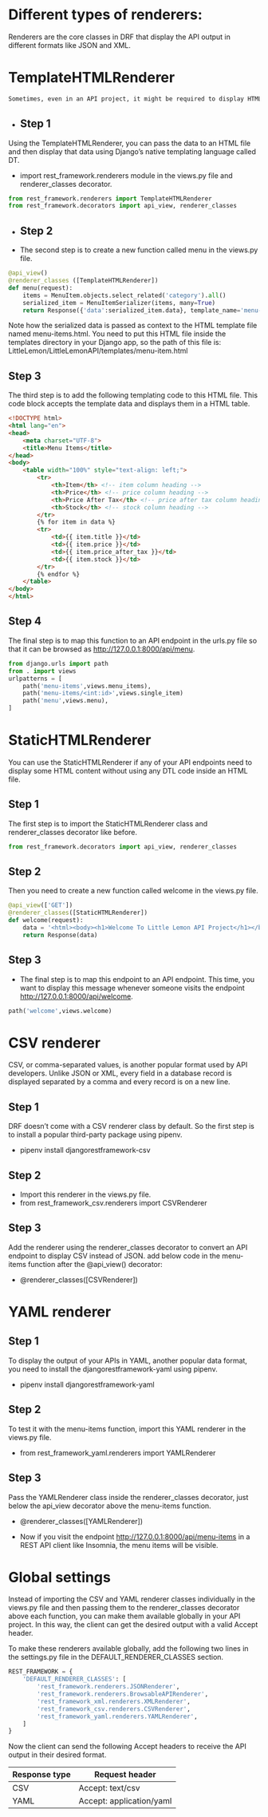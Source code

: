 # 
# Different types of renderers:
Renderers are the core classes in DRF that display the API output in different formats like JSON and XML.

# TemplateHTMLRenderer

```markdown
Sometimes, even in an API project, it might be required to display HTML output. For example, if you generate an invoicing API, you need to display the transaction and order details in a nicely formatted way using HTML and CSS. In such cases, DRF’s TemplateHTMLRenderer can help
```

- ## Step 1
Using the TemplateHTMLRenderer, you can pass the data to an HTML file and then display that data using Django’s native templating language called DT.

- import rest_framework.renderers module in the views.py file and renderer_classes decorator. 
```python
from rest_framework.renderers import TemplateHTMLRenderer
from rest_framework.decorators import api_view, renderer_classes
```

- ## Step 2
- The second step is to create a new function called menu in the views.py file. 

```python
@api_view() 
@renderer_classes ([TemplateHTMLRenderer])
def menu(request):
    items = MenuItem.objects.select_related('category').all()
    serialized_item = MenuItemSerializer(items, many=True)
    return Response({'data':serialized_item.data}, template_name='menu-items.html')
```


Note how the serialized data is passed as context to the HTML template file named menu-items.html. You need to put this HTML file inside the templates directory in your Django app, so the path of this file is: LittleLemon/LittleLemonAPI/templates/menu-item.html

## Step 3
The third step is to add the following templating code to this HTML file. This code block accepts the template data and displays them in a HTML table. 


```html
<!DOCTYPE html> 
<html lang="en">
<head>
    <meta charset="UTF-8">
    <title>Menu Items</title>
</head>
<body>
    <table width="100%" style="text-align: left;">
        <tr>
            <th>Item</th> <!-- item column heading -->
            <th>Price</th> <!-- price column heading -->
            <th>Price After Tax</th> <!-- price after tax column heading -->
            <th>Stock</th> <!-- stock column heading -->
        </tr>
        {% for item in data %}
        <tr>
            <td>{{ item.title }}</td>
            <td>{{ item.price }}</td>
            <td>{{ item.price_after_tax }}</td>
            <td>{{ item.stock }}</td>
        </tr>
        {% endfor %}
    </table>
</body>
</html>
```

## Step 4

The final step is to map this function to an API endpoint in the urls.py file so that it can be browsed as http://127.0.0.1:8000/api/menu.

```python
from django.urls import path 
from . import views 
urlpatterns = [ 
    path('menu-items',views.menu_items),
    path('menu-items/<int:id>',views.single_item)
    path('menu',views.menu),
]

```

# StaticHTMLRenderer

You can use the StaticHTMLRenderer if any of your API endpoints need to display some HTML content without using any DTL code inside an HTML file.  

## Step 1
The first step is to import the StaticHTMLRenderer class and renderer_classes decorator like before. 

```python
from rest_framework.decorators import api_view, renderer_classes
```

## Step 2
Then you need to create a new function called welcome in the views.py file. 
```python
@api_view(['GET'])
@renderer_classes([StaticHTMLRenderer])
def welcome(request):
    data = '<html><body><h1>Welcome To Little Lemon API Project</h1></body></html>'
    return Response(data)
```

## Step 3
- The final step is to map this endpoint to an API endpoint. This time, you want to display this message whenever someone visits the endpoint http://127.0.0.1:8000/api/welcome.
```python
path('welcome',views.welcome)
```

# CSV renderer
CSV, or comma-separated values, is another popular format used by API developers. Unlike JSON or XML, every field in a database record is displayed separated by a comma and every record is on a new line. 

## Step 1
DRF doesn’t come with a CSV renderer class by default. So the first step is to install a popular third-party package using pipenv. 
- pipenv install djangorestframework-csv

## Step 2
- Import this renderer in the views.py file.
- from rest_framework_csv.renderers import CSVRenderer

## Step 3
Add the renderer using the renderer_classes decorator to convert an API endpoint to display CSV instead of JSON. add below code in the menu-items function after the @api_view() decorator:

- @renderer_classes([CSVRenderer])

# YAML renderer
## Step 1
To display the output of your APIs in YAML, another popular data format, you need to install the djangorestframework-yaml using pipenv. 

- pipenv install djangorestframework-yaml

## Step 2
To test it with the menu-items function, import this YAML renderer in the views.py file.
- from rest_framework_yaml.renderers import YAMLRenderer

## Step 3
Pass the YAMLRenderer class inside the renderer_classes decorator, just below the api_view decorator above the menu-items function. 
- @renderer_classes([YAMLRenderer])

- Now if you visit the endpoint http://127.0.0.1:8000/api/menu-items in a REST API client like Insomnia, the menu items will be visible.

# Global settings

Instead of importing the CSV and YAML renderer classes individually in the views.py file and then passing them to the renderer_classes decorator above each function, you can make them available globally in your API project. In this way, the client can get the desired output with a valid Accept header. 

To make these renderers available globally, add the following two lines in the settings.py file in the DEFAULT_RENDERER_CLASSES section.

```python
REST_FRAMEWORK = {
    'DEFAULT_RENDERER_CLASSES': [
        'rest_framework.renderers.JSONRenderer',
        'rest_framework.renderers.BrowsableAPIRenderer',
        'rest_framework_xml.renderers.XMLRenderer',
        'rest_framework_csv.renderers.CSVRenderer', 
        'rest_framework_yaml.renderers.YAMLRenderer', 
    ]
}
```
Now the client can send the following Accept headers to receive the API output in their desired format.

|Response type   |      Request header          |
|----------------|------------------------------|              
|CSV             |     Accept: text/csv         |
|YAML            |    Accept: application/yaml  |
